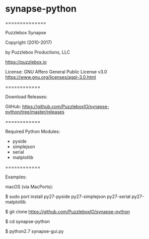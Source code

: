 # synapse-python
==============


Puzzlebox Synapse


Copyright (2010-2017)

by Puzzlebox Productions, LLC

https://puzzlebox.io


License: GNU Affero General Public License v3.0
https://www.gnu.org/licenses/agpl-3.0.html


============

Download Releases:

GitHub: https://github.com/PuzzleboxIO/synapse-python/tree/master/releases


============

Required Python Modules:
- pyside
- simplejson
- serial
- matplotlib


============

Examples:

macOS (via MacPorts):

$ sudo port install py27-pyside py27-simplejson py27-serial py27-matplotlib

$ git clone https://github.com/PuzzleboxIO/synapse-python

$ cd synapse-python

$ python2.7 synapse-gui.py
